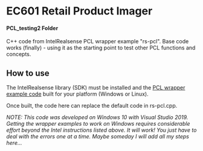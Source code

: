 # EC601 Retail Product Imager

#### PCL_testing2 Folder

C++ code from IntelRealsense PCL wrapper example "rs-pcl". Base code works (finally) - using it as the starting point to test other PCL functions and concepts. 

## How to use

The IntelRealsense library (SDK) must be installed and the [PCL wrapper example code](https://github.com/IntelRealSense/librealsense/tree/master/wrappers/pcl "Intel RealSense: PCL Samples for Intel® RealSense™ cameras") built for your platform (Windows or Linux). 

Once built, the code here can replace the default code in rs-pcl.cpp.

*NOTE: This code was developed on Windows 10 with Visual Studio 2019. Getting the wrapper examples to work on Windows requires considerable effort beyond the Intel instructions listed above. It will work! You just have to deal with the errors one at a time. Maybe someday I will add all my steps here...*
